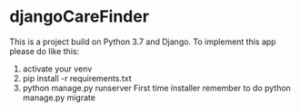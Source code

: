 # djangoCareFinder
This is a project build on Python 3.7 and Django. To implement this app please do like this:
1. activate your venv
2. pip install -r requirements.txt
3. python manage.py runserver
First time ínstaller remember to do python manage.py migrate
